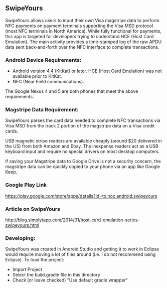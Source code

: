 ## SwipeYours ##

SwipeYours allows users to input their own Visa magstripe data to perform NFC payments on payment terminals supporting the Visa MSD protocol (most NFC terminals in North America).  While fully functional for payments, this app is targeted for developers trying to understand HCE (Host Card Emulation).  The main activity provides a time-stamped log of the raw APDU data sent back-and-forth over the NFC interface to complete transactions.

### Android Device Requirements: ###

* Android version 4.4 (KitKat) or later.  HCE (Host Card Emulation) was not available prior to KitKat.
* NFC (Near Field communications).
  
The Google Nexus 4 and 5 are both phones that meet the above requirements.

### Magstripe Data Requirement: ###

SwipeYours parses the card data needed to complete NFC transactions via Visa MSD from the track 2 portion of the magstripe data on a Visa credit cards.

USB magnetic stripe readers are available cheaply (around $20 delivered in the US) from both Amazon and Ebay.  The inexpense readers act as a USB keyboard input and require no special drivers on most desktop computers.

If saving your Magstripe data to Google Drive is not a security concern, the magstripe data can be quickly copied to your phone via an app like Google Keep.

### Google Play Link ###

https://play.google.com/store/apps/details?id=to.noc.android.swipeyours  

### Article on SwipeYours ###

http://blog.simplytapp.com/2014/01/host-card-emulation-series-swipeyours.html

### Developing: ###

SwipeYours was created in Android Studio and getting it to work in Eclipse would require moving a lot of files around (i.e. I do not recommend using Eclipse).  To load the project:

*  Import Project
*  Select the build.gradle file in this directory
*  Check (or leave checked) "Use default gradle wrapper"
